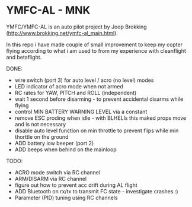 # YMFC-AL - MNK


YMFC/YMFC-AL is an auto pilot project by Joop Brokking (http://www.brokking.net/ymfc-al_main.html).

In this repo i have made couple of small improvement to keep my copter flying according to what i am used to from my experience with cleanflight and betaflight.

DONE:

- wire switch (port 3) for auto level / acro (no level) modes
- LED indicator of acro mode when not armed
- RC rates for YAW, PITCH and ROLL (independent)
- wait 1 second before disarming - to prevent accidental disarms while flying
- control MIN BATTERY WARNING LEVEL via a constant
- remove ESC proding when idle - with BLHELIs this maked props move and is not necessary
- disable auto level function on min throttle to prevent flips while min thorttle on the ground 
- ADD battery low beeper (port 2)
- ADD beeps when behind on the mainloop


TODO:

- ACRO mode switch via RC channel
- ARM/DISARM via RC channel
- figure out how to prevent acc drift during AL flight
- ADD Bluetooth on rx/tx to transmit FC state - investigate crashes :)
- Parameter (PID) tuning using RC channels

